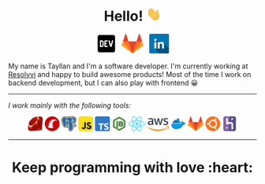 <h1 align='center'> Hello! <img src="https://github.com/mtayllan/mtayllan/blob/master/images/wave.gif?raw=true" width="30px"> </h1>
<p align='center'>
<a href="https://dev.to/mtayllan"><img height="40" src="https://github.com/mtayllan/mtayllan/blob/master/images/dev.png?raw=true"></a>&nbsp;&nbsp;
<a href="https://gitlab.com/mtayllan"><img height="40" src="https://github.com/mtayllan/mtayllan/blob/master/images/gitlab.png?raw=true"></a>&nbsp;&nbsp;
<a href="https://www.linkedin.com/in/mtayllan/"><img height="40" src="https://github.com/mtayllan/mtayllan/blob/master/images/linkedin.png?raw=true"></a>
</p>

My name is Tayllan and I'm a software developer. I'm currently working at [Resolvvi](https://www.resolvvi.com/) and happy to build awesome products!
Most of the time I work on backend development, but I can also play with frontend :grinning:

---

*I work mainly with the following tools:*
<p align='center'>
  <img height="30" src="https://github.com/mtayllan/mtayllan/blob/master/images/ruby.png?raw=true">
  <img height="30" src="https://github.com/mtayllan/mtayllan/blob/master/images/rails.png?raw=true">
  <img height="30" src="https://github.com/mtayllan/mtayllan/blob/master/images/psql.png?raw=true">
  <img height="30" src="https://github.com/mtayllan/mtayllan/blob/master/images/js.png?raw=true">
  <img height="30" src="https://github.com/mtayllan/mtayllan/blob/master/images/ts.png?raw=true">
  <img height="30" src="https://github.com/mtayllan/mtayllan/blob/master/images/node.png?raw=true">
  <img height="30" src="https://github.com/mtayllan/mtayllan/blob/master/images/react.png?raw=true">
  <img height="30" src="https://github.com/mtayllan/mtayllan/blob/master/images/aws.png?raw=true">
  <img height="30" src="https://github.com/mtayllan/mtayllan/blob/master/images/docker.png?raw=true">
  <img height="30" src="https://github.com/mtayllan/mtayllan/blob/master/images/gitlab.png?raw=true">
  <img height="30" src="https://github.com/mtayllan/mtayllan/blob/master/images/ubuntu.png?raw=true">
  <img height="30" src="https://github.com/mtayllan/mtayllan/blob/master/images/heroku.png?raw=true">
</p>

---

<h1 align='center'> Keep programming with love :heart: </h1>
